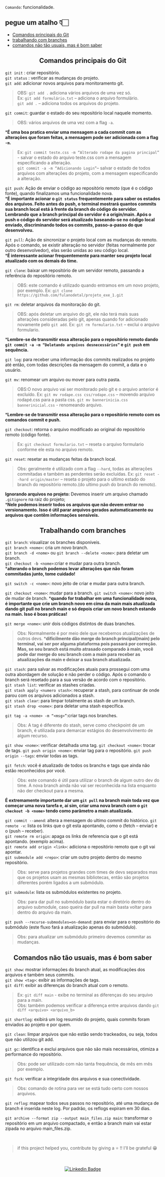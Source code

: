 `Comando`: funcionalidade.   

 <h2> pegue um atalho 👇🏻</h2>   
 
- [Comandos principais do Git](#comandos-principais-do-git)
- [trabalhando com branches](#-trabalhando-com-branches-)
- [comandos não tão usuais, mas é bom saber](#-comandos-n%C3%A3o-t%C3%A3o-usuais-mas-%C3%A9-bom-saber)    

<h2 align="center">Comandos principais do Git</h2>  

`git init` : criar repositório.      
`git status` : verificar as mudanças do projeto.       
`git add`: adicionar novos arquivos para monitoramento git.        
>OBS: `git add .` adiciona vários arquivos de uma vez só.   
Ex: `git add formulário.txt` – adiciona o arquivo formulário.   
    `git add .` – adiciona todos os arquivos do projeto.   

`git commit`: guardar o estado do seu repositório local naquele momento. 
>OBS: vários arquivos de uma vez com a flag `-a`.

***É uma boa pratica enviar uma mensagem a cada commit com as alterações que foram feitas, a mensagem pode ser adicionada com a flag `-m`.**
>Ex: `git commit teste.css -m “Alterado rodape da pagina principal”` - salvar o estado do arquivo teste.css com a mensagem especificando a alteração.   
     `git commit -a -m “Adicionando Login”`– salvar o estado de todos arquivos com alterações do projeto, com a mensagem especificando a alteração.   

`git push`: Ação de enviar o código ao repositório remoto (que é o código fonte), quando finalizamos uma funcionalidade nova.   
***É importante acionar o `git status` frequentemente para saber os estados dos arquivos. Feito antes do push, o terminal mostrará quantos commits sua branch local está à frente da branch do código do servidor. Lembrando que a branch principal do servidor é a origin/main.
Após o push o código do servidor será atualizado baseando-se no código local enviado, discriminando todos os commits, passo-a-passo do que desenvolveu.**   

`git pull`: Ação de sincronizar o projeto local com as mudanças do remoto. Após o comando, se existir alteração no servidor (feitas normalmente por outro desenvolvedor), elas serão unidas ao seu código local.   
***É interessante acionar frequentemente para manter seu projeto local atualizado com os demais do time.**  

`git clone`: baixar um repositório de um servidor remoto, passando a referência do repositório remoto.
>OBS: este comando é utilizado quando entramos em um novo projeto, por exemplo.
Ex: `git clone https://github.com/fulanodetal/projeto_exe_1.git`

`git rm`: deletar arquivos da monitoração do git. 
>OBS: após deletar um arquivo do git, ele não terá mais suas alterações consideradas pelo git, apenas quando for adicionado novamente pelo `git add`.
Ex: `git rm formulario.txt` – exclui o arquivo formulario.

***Lembre-se de transmitir essa alteração para o repositório remoto dando 
`git commit -a -m “Deletando arquivos desnecessários”` e `git push` em sequência.**

`git log`: para receber uma informação dos commits realizados no projeto até então, com todas descrições da mensagem do commit, a data e o usuário.

`git mv`: renomear um arquivo ou mover para outra pasta. 
>OBS:O novo arquivo vai ser monitorado pelo git e o arquivo anterior é excluído.
Ex: `git mv rodape.css css/rodape.css` – movendo arquivo rodapé.css para a pasta css.
      `git mv bannerinicia.css bannerinicial.css`  - renomeando arquivo.
      
***Lembre-se de transmitir essa alteração para o repositório remoto com os comandos commit e push.**
  
`git checkout`: retorna o arquivo modificado ao original do repositório remoto (código fonte).
>Ex: `git checkout formulario.txt` – reseta o arquivo formulario conforme ele esta no arquivo remoto.

`git reset`: resetar as mudanças feitas da branch local. 
>Obs: geralmente é utilizado com a flag `--hard`, todas as alterações commitadas e também as pendentes serão excluídas.
Ex: `git reset --hard origin/master` – reseta o projeto para o ultimo estado do branch do repositório remoto.(do ultimo push do branch do remoto).

**Ignorando arquivos no projeto:** Devemos inserir um arquivo chamado `.gitignore` na raiz do projeto;       
***Nele podemos inserir todos os arquivos que não devem entrar no versionamento. Isso é útil parar arquivos gerados automaticamente ou arquivos que contêm informações sensíveis.**

<h2 align= "center"> Trabalhando com branches </h2>      

`git branch`: visualizar os branches disponíveis.   
`git branch <nome>`: cria um novo branch.   
`git branch -d <nome>` ou `git branch --delete <nome>`: para deletar um branch.   
`git checkout -b <nome>`:criar e mudar para outra branch.   
***alterando o branch podemos levar alterações que não foram commitadas junto, tome cuidado!**
   
`git switch -c <nome>`: novo jeito de criar e mudar para outra branch.   

`git checkout <nome>`: mudar para a branch.
`git switch <nome>`: novo jeito de mudar de branch.
***quando for trabalhar em uma funcionalidade nova, é importante que crie um branch novo em cima da main mais atualizada dando git pull no branch main e só depois criar um novo branch estando na main. Isso é boas práticas!**

`git merge <nome>`: unir dois códigos distintos de duas branches. 
>Obs: Normalmente é por meio dele que recebemos atualizações de outros devs.
***dificilmente dão merge do branch principal(main) pelo terminal, vai ser por alguma plataforma pois passará por correção. Mas, se seu branch está muito atrasado comparado à main, você pode dar merge do seu branch com a main para receber as atualizações da main e deixar a sua branch atualizada.**

`git stash`: para salvar as modificações atuais para prossegui com uma outra abordagem de solução e não perder o código. Após o comando o branch será resetado para a sua versão de acordo com o repositório.   
`git stash list`: verificar as stashes criadas.   
`git stash apply <numero stash>`: recuperar a stash, para continuar de onde parou com os arquivos adicionados a stash.   
`git stash clear`: para limpar totalmente as stash de um branch.   
`git stash drop <nome>`: para deletar uma stash específica.   

`git tag -a <nome> -m “<msg>”`:criar tags nos branches. 
>Obs: A tag é diferente do stash, serve como checkpoint de um branch, é utilizada para  demarcar estágios do desenvolvimento de algum recurso.
>
`git show <nome>`: verificar detalhada uma tag.
`git checkout <nome>`: trocar de tags.
`git push origin <nome>`: enviar tag para o repositório.
`git push origin --tags`: enviar todas as tags.

`git fetch`: você é atualizado de todos os branchs e tags que ainda não estão reconhecidos por você. 
>Obs: este comando é útil para utilizar o branch de algum outro dev do time. A nova branch ainda não vai ser reconhecida na lista enquanto não der checkout para a mesma.

**É extremamente importante dar um `git pull` na branch main toda vez que começar uma nova tarefa e, aí sim, criar uma nova branch com o `git checkout -b <nome>` tendo como parâmetro a main atualizada.**

`git commit --amend`: altera a mensagem do ultimo commit do histórico.
`git remote -v`: lista os links que o git esta apontando, como o (fetch – enviar)  e o (push – receber).   
`git remote rm origin`: apaga os links de referencia que o git está apontando. (exemplo acima).   
`git remote add origin <link>`: adiciona o repositório remoto que o git vai apontar.   
`git submodule add <repo>`: criar um outro projeto dentro do mesmo repositório.
> Obs: serve para projetos grandes com times de devs separados mas que os projetos usam as mesmas bibliotecas, então são projetos diferentes porém ligados a um submódulo.
> 
`git submodule`: lista os submódulos existentes no projeto. 
>Obs: para dar pull no submódulo basta estar o diretório dentro do arquivo submodule, caso queira dar pull na main basta voltar para dentro do arquivo da main.
>
`git push --recurse-submodules=on-demand`: para enviar para o repositório do submódulo (este fluxo fará a atualização apenas do submódulo).
> Obs: para atualizar um submódulo primeiro devemos commitar as mudanças.

<h2 align="center"> Comandos não tão usuais, mas é bom saber</h2>   
           
`git show`: mostrar informações do branch atual, as modificações dos arquivos e também seus commits.   
`git show <tag>`: exibir as informações de tags.   
`git diff`: exibir as diferenças do branch atual com o remoto.   
>Ex: `git diff main` - exibe no terminal as diferenças do seu arquivo para a main.   
Obs: também podemos verificar a diferença entre arquivos dando `git diff <arquivo> <arquivo_b>`

`git shortlog`: exibirá um log resumido do projeto, quais commits foram enviados ao projeto e por quem.

`git clean`: limpar arquivos que não estão sendo trackeados, ou seja, todos que não utilizou git add.

`git gc`: identifica e exclui arquivos que não são mais necessários, otimiza a performance do repositório. 
>Obs: pode ser utilizado com não tanta frequência, de mês em mês por exemplo.
>
`git fsck`: verificar a integridade dos arquivos e sua conectividade. 
>Obs: comando de rotina para ver se está tudo certo com nossos arquivos.

`git reflog`: mapear todos seus passos no repositório, até uma mudança de branch é inserida neste log. Por padrão, os reflogs expiram em 30 dias.

`git archive --format zip --output main_files.zip main`: transformar o repositório em um arquivo compactado, e então a branch main vai estar zipada no arquivo main_files.zip.   

</br>

>if this project helped you, contribute by giving a ⭐ !! I'll be grateful 😁      

</br>   
<div align="center">   
  
   [![Linkedin Badge](https://img.shields.io/badge/-weslei%20tiago-292929?style=flat-square&logo=Linkedin&logoColor=white&link=https://www.linkedin.com/in/weslei-tiago-53b47a208/)](https://www.linkedin.com/in/weslei-tiago-53b47a208/)   
  
   </div>
